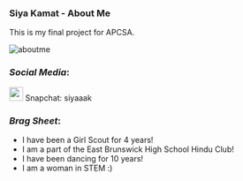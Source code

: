 ### **Siya Kamat - About Me** 
This is my final project for APCSA.

![aboutme](https://user-images.githubusercontent.com/106985782/172509746-8f6ff4f8-4755-4a26-bd9f-c7502caf676e.jpg)

### _Social Media_:
<img src="https://user-images.githubusercontent.com/106985782/172659438-336ef6a3-cba8-490a-8b14-286db26640bb.png"  width=25 height=25> Snapchat: siyaaak

### _Brag Sheet_:
- I have been a Girl Scout for 4 years!
- I am a part of the East Brunswick High School Hindu Club!
- I have been dancing for 10 years!
- I am a woman in STEM :)
